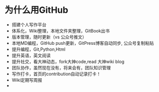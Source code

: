 # 为什么用GitHub
- 搭建个人写作平台
- 体系化，Wiki整理，本地文件夹整理，GitBook出书
- 版本管理，随时更新（vs 公众号推文）
- 本地MD编程，GitHub push更新，GitPress博客自动同步, 公众号复制粘贴
- 提升编程，Git,Python,Html
- 提升英语，英文阅读
- 提升社交，看大神动态，fork大神code,read 大神wiki blog
- 团队协作，虽然现在没有，将来会有，团队知识管理
- 写作打卡，首页的contribution自动记录打卡！
- Wiki定期写周报
- 
